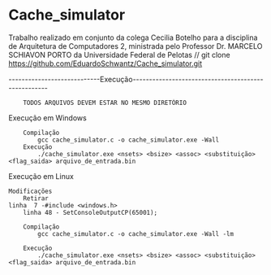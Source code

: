 # Cache_simulator
Trabalho realizado em conjunto da colega Cecilia Botelho para a disciplina de Arquitetura de Computadores 2, ministrada pelo Professor Dr. MARCELO SCHIAVON PORTO da Universidade Federal de Pelotas
//
git clone https://github.com/EduardoSchwantz/Cache_simulator.git

----------------------------Execução----------------------------------------------------

		TODOS ARQUIVOS DEVEM ESTAR NO MESMO DIRETÓRIO
    

Execução em Windows

	    Compilação
		    gcc cache_simulator.c -o cache_simulator.exe -Wall
	    Execução
		    ./cache_simulator.exe <nsets> <bsize> <assoc> <substituição> <flag_saida> arquivo_de_entrada.bin

Execução em Linux

	Modificações
		Retirar
    linha  7 -#include <windows.h>
		linha 48 - SetConsoleOutputCP(65001);
    
	    Compilação
		    gcc cache_simulator.c -o cache_simulator.exe -Wall -lm 
      
	    Execução
		    ./cache_simulator.exe <nsets> <bsize> <assoc> <substituição> <flag_saida> arquivo_de_entrada.bin
